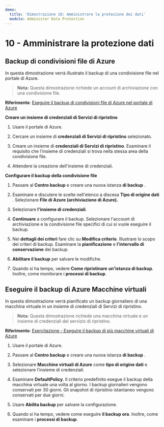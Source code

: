 ```yaml
---
demo:
  title: 'Dimostrazione 10: Amministrare la protezione dei dati'
  module: Administer Data Protection
---
```


# 10 - Amministrare la protezione dati

## Backup di condivisioni file di Azure

In questa dimostrazione verrà illustrato il backup di una condivisione file nel portale di Azure.

> **Nota:** Questa dimostrazione richiede un account di archiviazione con una condivisione file. 

**Riferimento**: [Eseguire il backup di condivisioni file di Azure nel portale di Azure](https://docs.microsoft.com/azure/backup/backup-afs)

**Creare un insieme di credenziali di Servizi di ripristino**

1. Usare il portale di Azure.

1. Cercare un insieme di **credenziali di Servizi di ripristino** selezionato.

1. Creare un insieme di **credenziali di Servizi di ripristino**. Esaminare il requisito che l'insieme di credenziali si trova nella stessa area della condivisione file. 

1. Attendere la creazione dell'insieme di credenziali. 

**Configurare il backup della condivisione file**

1. Passare al **Centro backup** e creare una nuova istanza **di backup** .

1. Esaminare e discutere le scelte nell'elenco a discesa **Tipo di origine dati** . Selezionare **File di Azure (archiviazione di Azure).** 

1. Selezionare **l'insieme di credenziali**.

1. **Continuare** a configurare il backup. Selezionare l'account di archiviazione e la condivisione file specifici di cui si vuole eseguire il backup.  

1. Nei **dettagli dei criteri** fare clic su **Modifica criterio**. Illustrare lo scopo dei criteri di backup. Esaminare la **pianificazione** e **l'intervallo di conservazione** dei backup.  

1. **Abilitare il backup** per salvare le modifiche. 

1. Quando si ha tempo, vedere **Come ripristinare** **un'istanza di backup**. Inoltre, come monitorare i **processi di backup**. 

## Eseguire il backup di Azure Macchine virtuali

In questa dimostrazione verrà pianificato un backup giornaliero di una macchina virtuale in un insieme di credenziali di Servizi di ripristino.

> **Nota:** Questa dimostrazione richiede una macchina virtuale e un insieme di credenziali del servizio di ripristino.

**Riferimento**: [Esercitazione - Eseguire il backup di più macchine virtuali di Azure](https://docs.microsoft.com/azure/backup/tutorial-backup-vm-at-scale)

1. Usare il portale di Azure.

1. Passare al **Centro backup** e creare una nuova istanza **di backup** .

1. Selezionare **Macchine virtuali di Azure** come **tipo di origine dati** e selezionare l'insieme di credenziali.

1. Esaminare **DefaultPolicy**. Il criterio predefinito esegue il backup della macchina virtuale una volta al giorno. I backup giornalieri vengono conservati per 30 giorni. Gli snapshot di ripristino istantaneo vengono conservati per due giorni.

1. Usare **Abilita backup** per salvare la configurazione.

1. Quando si ha tempo, vedere come eseguire **il backup ora**. Inoltre, come esaminare i **processi di backup**.  

